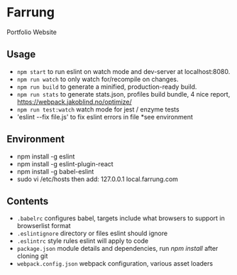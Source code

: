 # Farrung
Portfolio Website

## Usage

* `npm start` to run eslint on watch mode and dev-server at localhost:8080.
* `npm run watch` to only watch for/recompile on changes.
* `npm run build` to generate a minified, production-ready build.
* `npm run stats` to generate stats.json, profiles build bundle, 4 nice report, https://webpack.jakoblind.no/optimize/
* `npm run test:watch` watch mode for jest / enzyme tests
* 'eslint --fix file.js' to fix eslint errors in file *see environment


## Environment

* npm install -g eslint
* npm install -g eslint-plugin-react  
* npm install -g babel-eslint   
* sudo vi /etc/hosts 
  then add: 127.0.0.1 local.farrung.com

## Contents

* `.babelrc` configures babel, targets include what browsers to support in browserlist format
* `.eslintignore` directory or files eslint should ignore
* `.eslintrc` style rules eslint will apply to code
* `package.json` module details and dependencies, run *npm install* after cloning git
* `webpack.config.json` webpack configuration, various asset loaders



